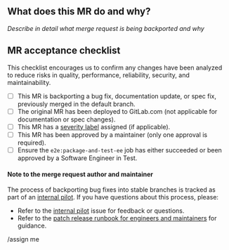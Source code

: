 <!--
Merging into stable branches in canonical projects is reserved for
GitLab patch releases https://docs.gitlab.com/ee/policy/maintenance.html#patch-releases

If you're backporting a security fix, please refer to the security merge request
template https://gitlab.com/gitlab-org/security/gitlab/blob/master/.gitlab/merge_request_templates/Security%20Release.md.
Security backport merge requests should not be opened on the GitLab canonical project.
-->

## What does this MR do and why?

_Describe in detail what merge request is being backported and why_

## MR acceptance checklist

This checklist encourages us to confirm any changes have been analyzed to reduce risks in quality, performance, reliability, security, and maintainability.

* [ ] This MR is backporting a bug fix, documentation update, or spec fix, previously merged in the default branch.
* [ ] The original MR has been deployed to GitLab.com (not applicable for documentation or spec changes).
* [ ] This MR has a [severity label] assigned (if applicable).
* [ ] This MR has been approved by a maintainer (only one approval is required).
* [ ] Ensure the `e2e:package-and-test-ee` job has either succeeded or been approved by a Software Engineer in Test.

#### Note to the merge request author and maintainer

The process of backporting bug fixes into stable branches is tracked as part of an
[internal pilot]. If you have questions about this process, please:

* Refer to the [internal pilot] issue for feedback or questions.
* Refer to the [patch release runbook for engineers and maintainers] for guidance.

[severity label]: https://about.gitlab.com/handbook/engineering/quality/issue-triage/#severity
[internal pilot]: https://gitlab.com/gitlab-com/gl-infra/delivery/-/issues/2886
[patch release runbook for engineers and maintainers]: https://gitlab.com/gitlab-org/release/docs/-/blob/master/general/patch/process_new.md

/assign me
